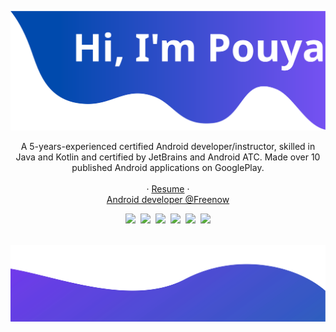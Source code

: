 ![Pouya Heydari's top banner](./top.svg)

<p align="center">
A 5-years-experienced certified Android developer/instructor, skilled in Java and Kotlin and certified by JetBrains and Android ATC. Made over 10 published Android applications on GooglePlay.
<br><br>
  · <a href="https://pouyaheydari.com/wp-content/uploads/2023/01/PouyaHeydari.pdf">Resume</a>
 · 
<br>
<a href="https://www.free-now.com/">Android developer @Freenow</a>
<br>
 <p align="center">
 <a href="https://www.linkedin.com/in/pouyaheydari/"><img src="https://img.shields.io/badge/-Pouya%20Heydari-blue?style=flat-square&logo=Linkedin&logoColor=white&link=hhttps://www.linkedin.com/in/pouyaheydari/" /></a>&nbsp;&nbsp;<a href="https://stackoverflow.com/users/5293098/pouya-heydari"><img src="https://img.shields.io/badge/Stack_Overflow-FE7A16?style=flat-square&logo=stack-overflow&logoColor=white" /></a>&nbsp;&nbsp;<a href="https://pouyaheydari.com"><img src="https://img.shields.io/badge/website-000000?style=flat-square&logo=About.me&logoColor=white" /></a>&nbsp;&nbsp;<a href="http://t.me/sirlordpouya"><img src="https://img.shields.io/badge/Telegram-2CA5E0?style=flat-square&logo=telegram&logoColor=white" /></a>&nbsp;&nbsp;<a href="https://www.instagram.com/sirlordpouya"><img src="https://img.shields.io/badge/Instagram-E4405F?style=flat-square&logo=instagram&logoColor=white" /></a>&nbsp;&nbsp;<a href="https://twitter.com/sirlordpouya"><img src="https://img.shields.io/twitter/follow/sirlordpouya?style=social" /></a>

<br>
<br>
</p>
</p>

![bottom banner](./bottom.svg)
